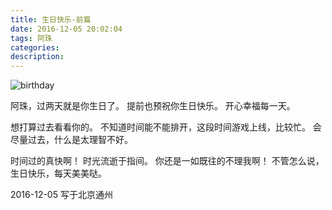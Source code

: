 ```yaml
---
title: 生日快乐-前篇
date: 2016-12-05 20:02:04
tags: 阿珠
categories:
description:
---
```


![birthday](/images/birthday.jpg)

阿珠，过两天就是你生日了。
提前也预祝你生日快乐。
开心幸福每一天。

想打算过去看看你的。
不知道时间能不能排开，这段时间游戏上线，比较忙。
会尽量过去，什么是太理智不好。

时间过的真快啊！ 时光流逝于指间。
你还是一如既往的不理我啊！
不管怎么说，生日快乐，每天美美哒。

 2016-12-05 写于北京通州


